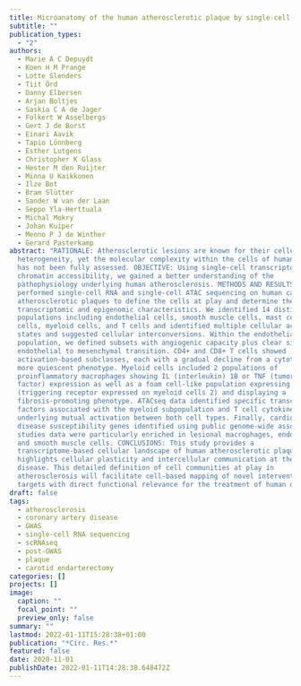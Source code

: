 ```yaml
---
title: Microanatomy of the human atherosclerotic plaque by single-cell transcriptomics
subtitle: ""
publication_types:
  - "2"
authors:
  - Marie A C Depuydt
  - Koen H M Prange
  - Lotte Slenders
  - Tiit Örd
  - Danny Elbersen
  - Arjan Boltjes
  - Saskia C A de Jager
  - Folkert W Asselbergs
  - Gert J de Borst
  - Einari Aavik
  - Tapio Lönnberg
  - Esther Lutgens
  - Christopher K Glass
  - Hester M den Ruijter
  - Minna U Kaikkonen
  - Ilze Bot
  - Bram Slütter
  - Sander W van der Laan
  - Seppo Yla-Herttuala
  - Michal Mokry
  - Johan Kuiper
  - Menno P J de Winther
  - Gerard Pasterkamp
abstract: "RATIONALE: Atherosclerotic lesions are known for their cellular
  heterogeneity, yet the molecular complexity within the cells of human plaques
  has not been fully assessed. OBJECTIVE: Using single-cell transcriptomics and
  chromatin accessibility, we gained a better understanding of the
  pathophysiology underlying human atherosclerosis. METHODS AND RESULTS: We
  performed single-cell RNA and single-cell ATAC sequencing on human carotid
  atherosclerotic plaques to define the cells at play and determine their
  transcriptomic and epigenomic characteristics. We identified 14 distinct cell
  populations including endothelial cells, smooth muscle cells, mast cells, B
  cells, myeloid cells, and T cells and identified multiple cellular activation
  states and suggested cellular interconversions. Within the endothelial cell
  population, we defined subsets with angiogenic capacity plus clear signs of
  endothelial to mesenchymal transition. CD4+ and CD8+ T cells showed
  activation-based subclasses, each with a gradual decline from a cytotoxic to a
  more quiescent phenotype. Myeloid cells included 2 populations of
  proinflammatory macrophages showing IL (interleukin) 1B or TNF (tumor necrosis
  factor) expression as well as a foam cell-like population expressing TREM2
  (triggering receptor expressed on myeloid cells 2) and displaying a
  fibrosis-promoting phenotype. ATACseq data identified specific transcription
  factors associated with the myeloid subpopulation and T cell cytokine profiles
  underlying mutual activation between both cell types. Finally, cardiovascular
  disease susceptibility genes identified using public genome-wide association
  studies data were particularly enriched in lesional macrophages, endothelial,
  and smooth muscle cells. CONCLUSIONS: This study provides a
  transcriptome-based cellular landscape of human atherosclerotic plaques and
  highlights cellular plasticity and intercellular communication at the site of
  disease. This detailed definition of cell communities at play in
  atherosclerosis will facilitate cell-based mapping of novel interventional
  targets with direct functional relevance for the treatment of human disease."
draft: false
tags:
  - atherosclerosis
  - coronary artery disease
  - GWAS
  - single-cell RNA sequencing
  - scRNAseq
  - post-GWAS
  - plaque
  - carotid endarterectomy
categories: []
projects: []
image:
  caption: ""
  focal_point: ""
  preview_only: false
summary: ""
lastmod: 2022-01-11T15:28:38+01:00
publication: "*Circ. Res.*"
featured: false
date: 2020-11-01
publishDate: 2022-01-11T14:28:38.648472Z
---
```

